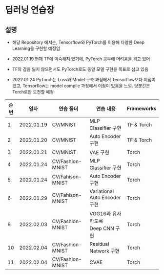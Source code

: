 # 딥러닝 연습장

## 설명
- 해당 Repository 에서는, Tensorflow와 PyTorch를 이용해 다양한 Deep Learning을 구현할 예정임

- 2022.01.19 현재 TF에 익숙해져 있기에, PyTorch 공부에 어려움을 겪고 있어
- TF의 감을 잃지 않으면서도 PyTorch로도 동일 모델 구현을 목표로 삼고 있음
- 2022.01.24 PyTorch는 Loss와 Model 구축 과정에서 Tensorflow보다 이점이 있고, Tensorflow는 model compile 과정에서 이점이 있음을 느낌. 당분간은 Torch로만 도전할 예정

|순번|일자|연습 폴더|연습 내용|Frameworks|
|---|---|---|---|---|
|1|2022.01.19|CV/MNIST|MLP Classifier 구현|TF & Torch|
|2|2022.01.20|CV/MNIST|Auto Encoder 구현|TF & Torch|
|3|2022.01.21|CV/MNIST|VAE 구현|Torch|
|4|2022.01.24|CV/Fashion-MNIST|MLP Classifier 구현|Torch|
|5|2022.01.24|CV/Fahison-MNIST|Auto Encoder 구현|Torch|
|6|2022.01.29|CV/Fahison-MNIST|Variational Auto Encoder 구현|Torch|
|9|2022.02.03|CV/Fashion-MNIST|VGG16과 유사하도록<br>Deep CNN 구현|Torch|
|10|2022.02.04|CV/Fashion-MNIST|Residual Network 구현|Torch|
|11|2022.02.04|CV/Fashion-MNIST|CVAE |Torch|
